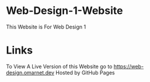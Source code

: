 # Web-Design-1-Website

This Website is For Web Design 1 

# Links

To View A Live Version of this Website go to
https://web-design.omarnet.dev Hosted by GitHub Pages
